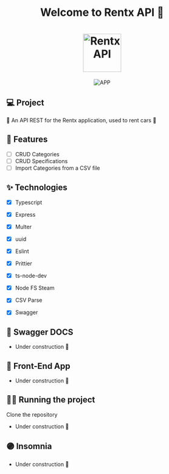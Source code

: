 
<h1 align="center">
  Welcome to Rentx API 👋
</h1>
<h1 align="center">
 <img alt="Rentx API " height="100" title="" src="https://i.imgur.com/JB8ExVZ.png" />
</h1>

<p align="center">

 <img src="https://i.imgur.com/KazVzko.png" alt="APP"/>
</p>



## 💻 Project
  🚗 An API REST for the Rentx application, used to rent cars 💨

## 🔨 Features

- [ ] CRUD Categories
- [ ] CRUD Specifications
- [ ] Import Categories from a CSV file

## ✨ Technologies

- [X] Typescript
- [X] Express
- [X] Multer
- [X] uuid
- [X] Eslint
- [X] Prittier
- [X] ts-node-dev
- [X] Node FS Steam
- [X] CSV Parse
- [X] Swagger


## 🌱 Swagger DOCS

- Under construction 🚧

## 🔖 Front-End App

- Under construction 🚧


## 🏃‍♂️ Running the project

Clone the repository

- Under construction 🚧

## 🟣 Insomnia

- Under construction 🚧

 